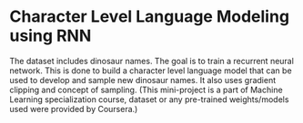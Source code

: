 # Character Level Language Modeling using RNN
The dataset includes dinosaur names. The goal is to train a recurrent neural network. This is done to build a character level language model that can be used to develop and sample new dinosaur names.
It also uses gradient clipping and concept of sampling.
(This mini-project is a part of Machine Learning specialization course, dataset or any pre-trained weights/models used were provided by Coursera.)
